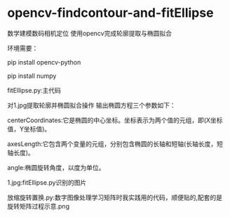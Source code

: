 # opencv-findcontour-and-fitEllipse
数学建模数码相机定位 使用opencv完成轮廓提取与椭圆拟合


环境需要：

pip install opencv-python

pip install numpy


fitEllipse.py:主代码 

对1.jpg提取轮廓并椭圆拟合操作 输出椭圆方程三个参数如下：

centerCoordinates:它是椭圆的中心坐标。坐标表示为两个值的元组，即(X坐标值，Y坐标值)。

axesLength:它包含两个变量的元组，分别包含椭圆的长轴和短轴(长轴长度，短轴长度)。

angle:椭圆旋转角度，以度为单位。



1.jpg:fitEllipse.py识别的图片


放缩旋转置换.py:数字图像处理学习矩阵时我实践用的代码，顺便贴的,配套的是 旋转矩阵过程示意.png 

